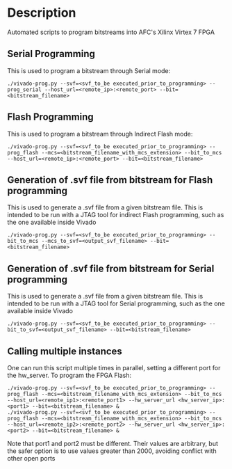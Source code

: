 # Description

Automated scripts to program bitstreams into AFC's Xilinx Virtex 7 FPGA

## Serial Programming

This is used to program a bitstream through Serial mode:

    ./vivado-prog.py --svf=<svf_to_be executed_prior_to_programming> --prog_serial --host_url=<remote_ip>:<remote_port> --bit=<bitstream_filename>

## Flash Programming

This is used to program a bitstream through Indirect Flash mode:

    ./vivado-prog.py --svf=<svf_to_be executed_prior_to_programming> --prog_flash --mcs=<bitstream_filename_with_mcs_extension> --bit_to_mcs --host_url=<remote_ip>:<remote_port> --bit=<bitstream_filename>

## Generation of .svf file from bitstream for Flash programming

This is used to generate a .svf file from a given bitstream file. This
is intended to be run with a JTAG tool for indirect Flash programming,
such as the one available inside Vivado

    ./vivado-prog.py --svf=<svf_to_be executed_prior_to_programming> --bit_to_mcs --mcs_to_svf=<output_svf_filename> --bit=<bitstream_filename>

## Generation of .svf file from bitstream for Serial programming

This is used to generate a .svf file from a given bitstream file. This
is intended to be run with a JTAG tool for Serial programming,
such as the one available inside Vivado

    ./vivado-prog.py --svf=<svf_to_be executed_prior_to_programming> --bit_to_svf=<output_svf_filename> --bit=<bitstream_filename>

## Calling multiple instances

One can run this script multiple times in parallel, setting a different port for the hw_server.
To program the FPGA Flash:

    ./vivado-prog.py --svf=<svf_to_be executed_prior_to_programming> --prog_flash --mcs=<bitstream_filename_with_mcs_extension> --bit_to_mcs --host_url=<remote_ip1>:<remote_port1> --hw_server_url <hw_server_ip>:<port1> --bit=<bitstream_filename> &
    ./vivado-prog.py --svf=<svf_to_be executed_prior_to_programming> --prog_flash --mcs=<bitstream_filename_with_mcs_extension> --bit_to_mcs --host_url=<remote_ip2>:<remote_port2> --hw_server_url <hw_server_ip>:<port2> --bit=<bitstream_filename> &

Note that port1 and port2 must be different. Their values are arbitrary, but the safer option is to use values greater than 2000, avoiding conflict with other open ports
